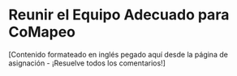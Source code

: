 # Reunir el Equipo Adecuado para CoMapeo

[Contenido formateado en inglés pegado aquí desde la página de asignación - ¡Resuelve todos los comentarios!]
